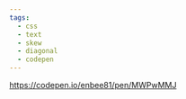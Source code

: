 ```yaml
---
tags:
  - css
  - text
  - skew
  - diagonal
  - codepen
---
```

https://codepen.io/enbee81/pen/MWPwMMJ

